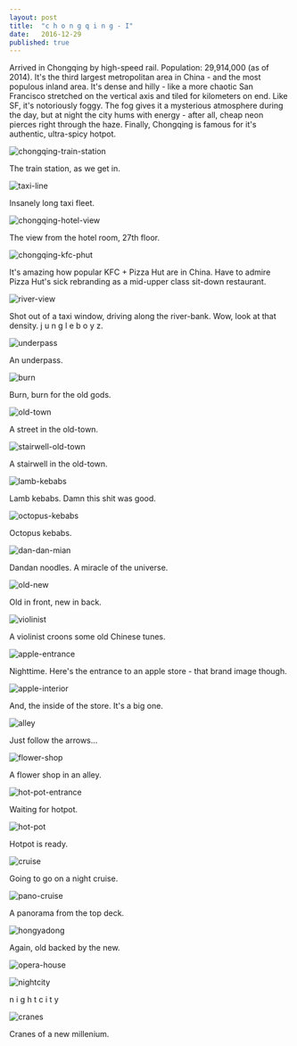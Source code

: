 ```yaml
---
layout: post
title:  "c h o n g q i n g - I"
date:   2016-12-29
published: true
---
```


Arrived in Chongqing by high-speed rail. Population: 29,914,000 (as of 2014). It's the third largest metropolitan area in China - and the most populous inland area. It's dense and hilly - like a more chaotic San Francisco stretched on the vertical axis and tiled for kilometers on end. Like SF, it's notoriously foggy. The fog gives it a mysterious atmosphere during the day, but at night the city hums with energy - after all, cheap neon pierces right through the haze. Finally, Chongqing is famous for it's authentic, ultra-spicy hotpot. 

![chongqing-train-station](https://lh3.googleusercontent.com/IHxVZNoOWMbOrI7HMmv_28V7ifFlsLB-6jAKMBX8UC97-VZFC6Yq6y-lze9qPpZ6GKsisud_KQ=w1860-h1394-no)

The train station, as we get in. 

![taxi-line](https://lh3.googleusercontent.com/CDvR2ngVpieyaTgXCdXAAIBwVEYfu5Nwmp09Q1YIANROwW-0qp55h7iG1R8ScdkDqnf-gg56JQ=w1860-h1394-no)

Insanely long taxi fleet.

![chongqing-hotel-view](https://lh3.googleusercontent.com/LEk11TFHD0l2-FpiZStCbSUvusB1T-RN_fjIUXmRJ5497d4RMbKO_2CfFhxqru70a429nLqK4Q=w1860-h1394-no)

The view from the hotel room, 27th floor.  

![chongqing-kfc-phut](https://lh3.googleusercontent.com/n1EgCEPlm0-uJTERZF8QxImdZKYETuf7ozzuvt_tU_XlGFfW-evZmvcAalbapCpTIp9o9seU6w=w1860-h1394-no)

It's amazing how popular KFC + Pizza Hut are in China. Have to admire Pizza Hut's sick rebranding as a mid-upper class sit-down restaurant.

![river-view](https://lh3.googleusercontent.com/MuXEPyt9gBd-n84TGl4oOzfruyrwsTdHHhJKkzrTsPql-SZaPsQsr_moen1sK6SgL3gVRzSyGA=w1860-h1394-no)

Shot out of a taxi window, driving along the river-bank. Wow, look at that density. j u n g l e b o y z.

![underpass](https://lh3.googleusercontent.com/qXqF3XiVkiWBYiNTsx0jeUUl8SL6U_VIYyE09qioIONb6gnqAPLMwgYu1bV-4oKPQd5OnMOBvw=w1860-h1394-no)

An underpass. 

![burn](https://lh3.googleusercontent.com/qfjufR5pr2WQfFl-0xgFZgN1_hJCeSAQAGxpKOM50nUM0KdG01iC9vAejIOvyjdWVfmv2e9F1w=w1046-h1394-no)

Burn, burn for the old gods. 

![old-town](https://lh3.googleusercontent.com/hs1hwge1XIhEPOZHO_hiKBwStTv7BlGJNQIO9hc5S3yz6GwB-b6Y64OTKuedN9OpCxW3QFTAmA=w1860-h1394-no)

A street in the old-town.

![stairwell-old-town](https://lh3.googleusercontent.com/SyU0_0oVMxwqF3HFLNWBCTaMGp9osW0eHN2u3WtTbW2hb5Xus68G-0iMi7M33SN6ZwxM57jSYA=w1046-h1394-no)

A stairwell in the old-town.

![lamb-kebabs](https://lh3.googleusercontent.com/ah98WIYOZI1b-RRBIY3Lekx2HKQ_TBa27uRS3z39tzqscYQpx-mfTtHkJRGA6PXfxOiNMZJDug=w1046-h1394-no)

Lamb kebabs. Damn this shit was good. 

![octopus-kebabs](https://lh3.googleusercontent.com/W9jRzX3ljzSxtQ0VvcXLFf_GdOmwmn5CWxpdV1xPPNvFWRtTHoK9JhociKs9FNo_Bl68loMklw=w1046-h1394-no)

Octopus kebabs.

![dan-dan-mian](https://lh3.googleusercontent.com/dyXckoQRmc8tSPTyshgD36Gro4-FqybnoOUkXTfEKf1_0CItoE-tobbYglI2mx3MbVyA82n73w=w1944-h1324-no)

Dandan noodles. A miracle of the universe.

![old-new](https://lh3.googleusercontent.com/RZUekictoiGSZN5b38cQ2l8fZnXLdtEw7S_BCgKQRVPOn4L0j_as9Ps6QL08iu-MxGOTDohBpQ=w1046-h1394-no)

Old in front, new in back. 

![violinist](https://lh3.googleusercontent.com/u1ddA79Uu_Vj53HE3yywq9QXiuzvphX-RpQDxJRqmdxlKRabkg5WIyLkwRfY9oK771xofVwWcQ=w1860-h1394-no)

A violinist croons some old Chinese tunes. 

![apple-entrance](https://lh3.googleusercontent.com/9ImjCQHOUo07DUeaP-E2qmjsNlZTEXZ6kJiE3Hxoek20wiO88_yFuz8oSUU1NIppon59QgmMPA=w1046-h1394-no)

Nighttime. Here's the entrance to an apple store - that brand image though.

![apple-interior](https://lh3.googleusercontent.com/-OAholClp3i2vzQjT-PLcJjA82FlaDHBpPZJmrSxVX1UV6uqsX63s0ttY-eO30f3zrIs0apQHg=w1860-h1394-no)

And, the inside of the store. It's a big one.

![alley](https://lh3.googleusercontent.com/3kZo1tG_Kr4BS-249qeEyDbwhQGonAbkjlAEKeaWp95yPR-79Ha4cmVQvqb4gjgNY3xRehUaRA=w1046-h1394-no)

Just follow the arrows...

![flower-shop](https://lh3.googleusercontent.com/xOjk4KHHK46hfvPoIsCjhRu1Qu9LXzUYOGnNNIEchnXbmD89QoAHi5aRiZna_v9WzA29EpHgqg=w1046-h1394-no)

A flower shop in an alley.

![hot-pot-entrance](https://lh3.googleusercontent.com/qVmMvHyqLhJRHWUnpf4JsrVEoeZRryaADvBDZPLlqy0zFdPtEcoQqcRb6Kqi3pKiDyRNEFR0dA=w1860-h1394-no)

Waiting for hotpot.

![hot-pot](https://lh3.googleusercontent.com/0OFo8o7BxruHR0WK2Th_lJUuIgiouxkiNUif26P6GFXVKP1lhcMzOj7MQH2zrOd2YmH0-hom_g=w2408-h1394-no)

Hotpot is ready.

![cruise](https://lh3.googleusercontent.com/DfCDsFQx2cyW4x0wGuzD9x61w0lOdLKW1RPRWWDCsT_T7IwtU6GnmYGl3wGQjN2q2d5Jblsaig=w1860-h1394-no)

Going to go on a night cruise. 

![pano-cruise](https://lh3.googleusercontent.com/UHvIQPd0w0u1ujIZJTHt9Y3Zky5_snGK6Z2PHZfSrMjCm17xTlDEQGEmadnIW5hOWGnVN2Wa4A=w2880-h824-no)

A panorama from the top deck.

![hongyadong](https://lh3.googleusercontent.com/T66_B8vDNuOS-L5oraYaSIwXQytUnG5RVTfqT61kR5NMEETxSzPDPcBubJADe1gRn6wTYe_olA=w1860-h1394-no)

Again, old backed by the new.

![opera-house](https://lh3.googleusercontent.com/ZYyaslLllO8XG9pMe_6BxibCIbL8lWQ2H_6oG3cGIMLH0tHcAQ1dtjGA8wJ5jPXchfULmzZ3SA=w1860-h1394-no)

![nightcity](https://lh3.googleusercontent.com/l8qVQmdnUXx3K4rMdUl8bRk7tFlnjlV_flzh38yjDK6JEm6woGCeulZIHvPQ22cwi0FDisxHqA=w1860-h1394-no)

n i g h t c i t y

![cranes](https://lh3.googleusercontent.com/5CKe6qGctPc9gm5OtvByDej8s_xTdfSioBZZz9r5E-QlEkC4kXv5DLQbn48Xl44m6L7veVWQ6Q=w1860-h1394-no)

Cranes of a new millenium.